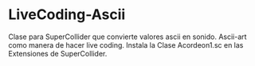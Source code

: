 # LiveCoding-Ascii

Clase para SuperCollider que convierte valores ascii en sonido. Ascii-art como manera de hacer live coding.
Instala la Clase Acordeon1.sc en las Extensiones de SuperCollider.

